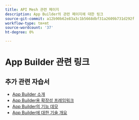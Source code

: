 ```yaml
---
title: API Mesh 관련 페이지
description: App Builder의 관련 페이지에 대한 링크
source-git-commit: a12b90b62e83a3c1b5668dbf31a2609b731d292f
workflow-type: tm+mt
source-wordcount: '37'
ht-degree: 0%

---
```


# App Builder 관련 링크

## 추가 관련 자습서

* [App Builder 소개](../app-builder/introduction-to-app-builder.md)
* [App Builder용 확장성 프레임워크](../app-builder/extensibility-framework-commerce-eventing.md)
* [App Builder의 기능 데모](../app-builder/app-builder-functional-demonstration.md)
* [App Builder에 대한 기술 개요](../app-builder/app-builder-technical-overview.md)
